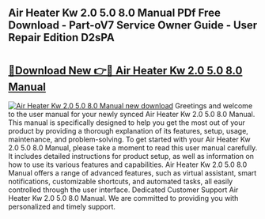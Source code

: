 ## Air Heater Kw 2.0 5.0 8.0 Manual PDf Free Download - Part-oV7 Service Owner Guide - User Repair Edition D2sPA

# <h2><a href="http://cf14373.oget.top/?id=Air+Heater+Kw+2.0+5.0+8.0+Manual">🔗Download New 👉🔴 Air Heater Kw 2.0 5.0 8.0 Manual</a></h2>

[![Air Heater Kw 2.0 5.0 8.0 Manual new download](https://i.imgur.com/5g1atiW.png)](http://cf14373.oget.top/?id=Air+Heater+Kw+2.0+5.0+8.0+Manual)
Greetings and welcome to the user manual for your newly synced Air Heater Kw 2.0 5.0 8.0 Manual. This manual is specifically designed to help you get the most out of your product by providing a thorough explanation of its features, setup, usage, maintenance, and problem-solving. To get started with your Air Heater Kw 2.0 5.0 8.0 Manual, please take a moment to read this user manual carefully. It includes detailed instructions for product setup, as well as information on how to use its various features and capabilities. Air Heater Kw 2.0 5.0 8.0 Manual offers a range of advanced features, such as virtual assistant, smart notifications, customizable shortcuts, and automated tasks, all easily controlled through the user interface. Dedicated Customer Support Air Heater Kw 2.0 5.0 8.0 Manual. We are committed to providing you with personalized and timely support.

